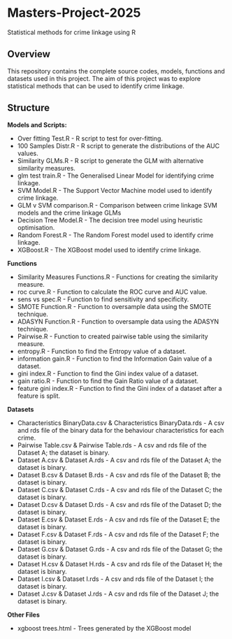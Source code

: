 # Masters-Project-2025

Statistical methods for crime linkage using R

## Overview
This repository contains the complete source codes, models, functions and datasets used in this project. The aim of this project was to explore statistical methods that can be used to identify crime linkage.

## Structure

**Models and Scripts:**
- Over fitting Test.R - R script to test for over-fitting.
- 100 Samples Distr.R - R script to generate the distributions of the AUC values.
- Similarity GLMs.R - R script to generate the GLM with alternative similarity measures.
- glm test train.R - The Generalised Linear Model for identifying crime linkage.
- SVM Model.R - The Support Vector Machine model used to identify crime linkage.
- GLM v SVM comparison.R - Comparison between crime linkage SVM models and the crime linkage GLMs
- Decision Tree Model.R - The decision tree model using heuristic optimisation.
- Random Forest.R - The Random Forest model used to identify crime linkage.
- XGBoost.R - The XGBoost model used to identify crime linkage.

**Functions**

- Similarity Measures Functions.R - Functions for creating the similarity measure.
- roc curve.R - Function to calculate the ROC curve and AUC value.
- sens vs spec.R - Function to find sensitivity and specificity.
- SMOTE Function.R - Function to oversample data using the SMOTE technique.
- ADASYN Function.R - Function to oversample data using the ADASYN technique.
- Pairwise.R - Function to created pairwise table using the similarity measure.
- entropy.R - Function to find the Entropy value of a dataset.
- information gain.R - Function to find the Information Gain value of a dataset.
- gini index.R - Function to find the Gini index value of a dataset.
- gain ratio.R - Function to find the Gain Ratio value of a dataset.
- feature gini index.R - Function to find the Gini index of a dataset after a feature is split.

**Datasets**
- Characteristics BinaryData.csv & Characteristics BinaryData.rds - A csv and
rds file of the binary data for the behaviour characteristics for each crime.
- Pairwise Table.csv & Pairwise Table.rds - A csv and rds file of the Dataset A; the
dataset is binary.
- Dataset A.csv & Dataset A.rds - A csv and rds file of the Dataset A; the dataset is
binary.
- Dataset B.csv & Dataset B.rds - A csv and rds file of the Dataset B; the dataset is
binary.
- Dataset C.csv & Dataset C.rds - A csv and rds file of the Dataset C; the dataset is
binary.
- Dataset D.csv & Dataset D.rds - A csv and rds file of the Dataset D; the dataset is
binary.
- Dataset E.csv & Dataset E.rds - A csv and rds file of the Dataset E; the dataset is
binary.
- Dataset F.csv & Dataset F.rds - A csv and rds file of the Dataset F; the dataset is
binary.
- Dataset G.csv & Dataset G.rds - A csv and rds file of the Dataset G; the dataset is
binary.
- Dataset H.csv & Dataset H.rds - A csv and rds file of the Dataset H; the dataset is
binary.
- Dataset I.csv & Dataset I.rds - A csv and rds file of the Dataset I; the dataset is
binary.
- Dataset J.csv & Dataset J.rds - A csv and rds file of the Dataset J; the dataset is
binary.

**Other Files**
- xgboost trees.html - Trees generated by the XGBoost model
